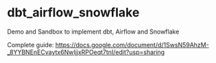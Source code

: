 # dbt_airflow_snowflake
Demo and Sandbox to implement dbt, Airflow and Snowflake

Complete guide: https://docs.google.com/document/d/1SwsN59AhzM-_8YYBNEnECvaytx6NwIjjxRPOeqt7tnI/edit?usp=sharing